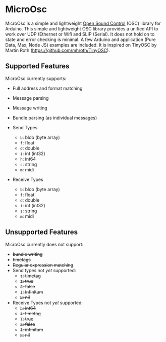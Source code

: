 # MicroOsc

MicroOsc is a simple and lightweight [Open Sound Control](http://opensoundcontrol.org/) (OSC) library for Arduino. 
This simple and lightweight OSC library provides a unified API to work over UDP (Ethernet or Wifi and SLIP (Serial). 
It does not hold on to state and error checking is minimal.
A few Arduino and application (Pure Data, Max, Node JS) examples are included.
It is inspired on TinyOSC by Martin Roth (https://github.com/mhroth/TinyOSC).

## Supported Features
MicroOsc currently supports:
* Full address and format matching
* Message parsing
* Message writing
* Bundle parsing (as individual messages)
* Send Types
  * `b`: blob (byte array)
  * `f`: float
  * `d`: double
  * `i`: int (int32)
  * `h`: int64
  * `s`: string
  * `m`: midi

* Receive Types
  * `b`: blob (byte array)
  * `f`: float
  * `d`: double
  * `i`: int (int32)
  * `s`: string
  * `m`: midi

## Unsupported Features
MicroOsc currently does not support:
* ~~bundle writing~~
* ~~timetags~~
* ~~Regular expression matching~~
* Send types not *yet* supported:
  * ~~`t`: timetag~~
  * ~~`T`: true~~
  * ~~`F`: false~~
  * ~~`I`: infinitum~~
  * ~~`N`: nil~~
* Receive Types not *yet* supported:
  * ~~`h`: int64~~
  * ~~`t`: timetag~~
  * ~~`T`: true~~
  * ~~`F`: false~~
  * ~~`I`: infinitum~~
  * ~~`N`: nil~~
  
